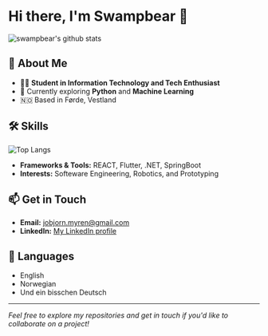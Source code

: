 # Hi there, I'm Swampbear 👋
![swampbear's github stats](https://github-readme-stats.vercel.app/api?username=swampbear&show_icons=true&count_private=true&theme=dracula)
## 🌟 About Me

- 👨‍💻 **Student in Information Technology and Tech Enthusiast**
- 🌱 Currently exploring **Python** and **Machine Learning**
- 🇳🇴 Based in Førde, Vestland

## 🛠️ Skills
![Top Langs](https://github-readme-stats.vercel.app/api/top-langs/?username=swampbear&theme=dracula&layout=compact&hide=jupyter%20notebook)
- **Frameworks & Tools:** REACT, Flutter, .NET, SpringBoot
- **Interests:** Softeware Engineering, Robotics, and Prototyping

## 📫 Get in Touch

- **Email:** [jobjorn.myren@gmail.com](mailto:jobjorn.myren@gmail.com)
- **LinkedIn:** [My LinkedIn profile](https://www.linkedin.com/in/jobjorn-myren-246425266/)

## 💬 Languages

<!-- Optional: Add languages you speak -->
- English
- Norwegian
- Und ein bisschen Deutsch
---
*Feel free to explore my repositories and get in touch if you'd like to collaborate on a project!*
<!--
**swampbear/swampbear** is a ✨ special ✨ repository because its `README.md` (this file) appears on your GitHub profile.
-->
